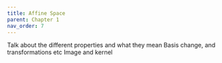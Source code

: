 ```yaml
---
title: Affine Space
parent: Chapter 1
nav_order: 7
---
```


Talk about the different properties and what they mean 
Basis change, and transformations etc 
Image and kernel